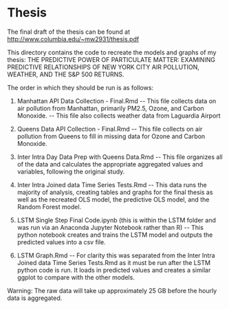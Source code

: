 # Thesis

The final draft of the thesis can be found at http://www.columbia.edu/~mw2931/thesis.pdf

This directory contains the code to recreate the models and graphs of my thesis: THE PREDICTIVE POWER OF PARTICULATE MATTER: EXAMINING PREDICTIVE RELATIONSHIPS OF NEW YORK CITY AIR POLLUTION, WEATHER, AND THE S&P 500 RETURNS.

The order in which they should be run is as follows:

1. Manhattan API Data Collection - Final.Rmd
-- This file collects data on air pollution from Manhattan, primarily PM2.5, Ozone, and Carbon Monoxide.
-- This file also collects weather data from Laguardia Airport

2. Queens Data API Collection - Final.Rmd
-- This file collects on air pollution from Queens to fill in missing data for Ozone and Carbon Monoxide.

3. Inter Intra Day Data Prep with Queens Data.Rmd
-- This file organizes all of the data and calculates the appropriate aggregated values and variables, following the original study.

4. Inter Intra Joined data Time Series Tests.Rmd
-- This data runs the majority of analysis, creating tables and graphs for the final thesis as well as the recreated OLS model, the predictive OLS model, and the Random Forest model.

5. LSTM Single Step Final Code.ipynb (this is within the LSTM folder and was run via an Anaconda Jupyter Notebook rather than R)
-- This python notebook creates and trains the LSTM model and outputs the predicted values into a csv file.

6. LSTM Graph.Rmd
-- For clarity this was separated from the Inter Intra Joined data Time Series Tests.Rmd as it must be run after the LSTM python code is run. It loads in predicted values and creates a similar ggplot to compare with the other models.

Warning: The raw data will take up approximately 25 GB before the hourly data is aggregated.
